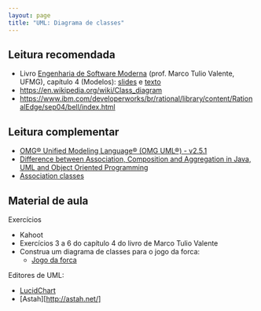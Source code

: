 ```yaml
---
layout: page
title: "UML: Diagrama de classes"
---
```



## Leitura recomendada

- Livro [Engenharia de Software Moderna](https://engsoftmoderna.info/) (prof. Marco Tulio Valente, UFMG), capítulo 4 (Modelos): [slides](https://docs.google.com/presentation/d/1E9BDh06xSH3LLi_hfn4JjekrcYvOgO1wYmsF22-UqCw/edit) e [texto](https://docs.google.com/document/d/e/2PACX-1vTPNTrv2xJSj2KU1TiySrnTuYRuWPgwHx8GCAs5I7UQ_xok9rpo_SgfepGdYnDB_awg3v0RX6WFqBVK/pub)
- https://en.wikipedia.org/wiki/Class_diagram
- https://www.ibm.com/developerworks/br/rational/library/content/RationalEdge/sep04/bell/index.html

## Leitura complementar

- [OMG® Unified Modeling Language® (OMG UML®) - v2.5.1](https://www.omg.org/spec/UML/2.5.1/PDF)
- [Difference between Association, Composition and Aggregation in Java, UML and Object Oriented Programming](https://javarevisited.blogspot.com/2014/02/ifference-between-association-vs-composition-vs-aggregation.html)
- [Association classes](https://www.ibm.com/support/knowledgecenter/SSCLKU_7.5.5/com.ibm.xtools.modeler.doc/topics/cassnclss.html)

## Material de aula

Exercícios

- Kahoot
- Exercícios 3 a 6 do capítulo 4 do livro de Marco Tulio Valente
- Construa um diagrama de classes para o jogo da forca:
    - [Jogo da forca](https://rodrigorgs.github.io/mata62-20161/files/forca.zip)

Editores de UML:

- [LucidChart](https://www.lucidchart.com/pages/pt/uml-online)
- [Astah][http://astah.net/]

<!-- 
https://www.omg.org/spec/UML/2.5.1/PDF

A Property may represent an attribute of a Classifier, a memberEnd of an Association, or in some cases both
simultaneously

Sometimes a Property is used to model circumstances in which one instance is used to group together a set of instances; this is called aggregation

(agregação: todo-parte, dono)

Composite aggregation is a strong form of aggregation that requires a part object be included in at most one composite object at a time. If a composite object is deleted, all of its part instances that are objects are deleted with it

NOTE. A part object may (where otherwise allowed) be removed from a composite object before the composite object is deleted, and thus not be deleted as part of the composite object.
 -->

